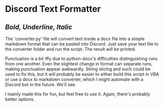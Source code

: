 # **Discord Text Formatter**
## *Bold, Underline, Italic*

The 'converter.py' file will convert text inside a docx file into a simple markdown format that can be pasted into Discord. Just save your text file to the converter folder and run the script. The result will be printed.

Punctuation is a bit iffy due to python-docx's difficulties distinguishing runs from one another. Even the slightest change in format can separate runs, making punctuation appear awkwardly. String slicing and such could be used to fix this, but it will probably be easier to either build this script in VBA or use a docx to markdown converter, which I might automate with a Discord bot in the future. We'll see.

I mainly made this for fun, but feel free to use it. Again, there's probably better options.
